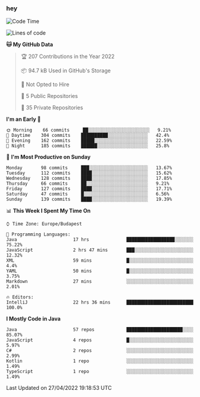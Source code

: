 ### hey

<!--START_SECTION:waka-->
![Code Time](http://img.shields.io/badge/Code%20Time-711%20hrs%2020%20mins-blue)

![Lines of code](https://img.shields.io/badge/From%20Hello%20World%20I%27ve%20Written-493%20Thousand%20lines%20of%20code-blue)

**🐱 My GitHub Data** 

> 🏆 207 Contributions in the Year 2022
 > 
> 📦 94.7 kB Used in GitHub's Storage 
 > 
> 🚫 Not Opted to Hire
 > 
> 📜 5 Public Repositories 
 > 
> 🔑 35 Private Repositories  
 > 
**I'm an Early 🐤** 

```text
🌞 Morning    66 commits     ██░░░░░░░░░░░░░░░░░░░░░░░   9.21% 
🌆 Daytime    304 commits    ██████████░░░░░░░░░░░░░░░   42.4% 
🌃 Evening    162 commits    █████░░░░░░░░░░░░░░░░░░░░   22.59% 
🌙 Night      185 commits    ██████░░░░░░░░░░░░░░░░░░░   25.8%

```
📅 **I'm Most Productive on Sunday** 

```text
Monday       98 commits     ███░░░░░░░░░░░░░░░░░░░░░░   13.67% 
Tuesday      112 commits    ████░░░░░░░░░░░░░░░░░░░░░   15.62% 
Wednesday    128 commits    ████░░░░░░░░░░░░░░░░░░░░░   17.85% 
Thursday     66 commits     ██░░░░░░░░░░░░░░░░░░░░░░░   9.21% 
Friday       127 commits    ████░░░░░░░░░░░░░░░░░░░░░   17.71% 
Saturday     47 commits     █░░░░░░░░░░░░░░░░░░░░░░░░   6.56% 
Sunday       139 commits    ████░░░░░░░░░░░░░░░░░░░░░   19.39%

```


📊 **This Week I Spent My Time On** 

```text
⌚︎ Time Zone: Europe/Budapest

💬 Programming Languages: 
Java                     17 hrs              ██████████████████░░░░░░░   75.22% 
JavaScript               2 hrs 47 mins       ███░░░░░░░░░░░░░░░░░░░░░░   12.32% 
XML                      59 mins             █░░░░░░░░░░░░░░░░░░░░░░░░   4.4% 
YAML                     50 mins             █░░░░░░░░░░░░░░░░░░░░░░░░   3.75% 
Markdown                 27 mins             ░░░░░░░░░░░░░░░░░░░░░░░░░   2.01%

🔥 Editors: 
IntelliJ                 22 hrs 36 mins      █████████████████████████   100.0%

```

**I Mostly Code in Java** 

```text
Java                     57 repos            █████████████████████░░░░   85.07% 
JavaScript               4 repos             █░░░░░░░░░░░░░░░░░░░░░░░░   5.97% 
C#                       2 repos             ░░░░░░░░░░░░░░░░░░░░░░░░░   2.99% 
Kotlin                   1 repo              ░░░░░░░░░░░░░░░░░░░░░░░░░   1.49% 
TypeScript               1 repo              ░░░░░░░░░░░░░░░░░░░░░░░░░   1.49%

```



 Last Updated on 27/04/2022 19:18:53 UTC
<!--END_SECTION:waka-->
